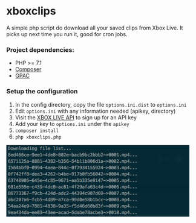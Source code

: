 # xboxclips
A simple php script do download all your saved clips from Xbox Live. It picks up next time you run it, good for cron jobs.

### Project dependencies:

* PHP >= 7.1
* [Composer](https://getcomposer.org)
* [GPAC](https://github.com/gpac/gpac)

### Setup the configuration

1. In the config directory, copy the file `options.ini.dist` to `options.ini`
2. Edit `options.ini` with any information needed (apikey, directory)
3. Visit the [XBOX LIVE API](https://xbl.io/) to sign up for an API key
4. Add your key to `options.ini` under the `apikey`
5. `composer install`
6. `php xboxclips.php`

![Output](https://github.com/seg7/xboxclips/blob/master/ouput.png?raw=true)